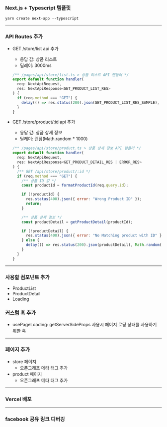 ### Next.js + Typescript 템플릿

`yarn create next-app --typescript`

---

### API Routes 추가

- GET /store/list api 추가

  - 응답 값: 상품 리스트
  - 딜레이: 3000ms

  ```javascript
  /** /pages/api/store/list.ts > 상품 리스트 API 핸들러 */
  export default function handler(
    req: NextApiRequest,
    res: NextApiResponse<GET_PRODUCT_LIST_RES>
  ) {
    if (req.method === "GET") {
      delay(() => res.status(200).json(GET_PRODUCT_LIST_RES_SAMPLE), 3000);
    }
  }
  ```

- GET /store/product/:id api 추가

  - 응답 값: 상품 상세 정보
  - 딜레이: 랜덤(Math.random \* 1000)

  ```javascript
  /** /pages/api/store/product.ts > 상품 상세 정보 API 핸들러 */
  export default function handler(
    req: NextApiRequest,
    res: NextApiResponse<GET_PRODUCT_DETAIL_RES | ERROR_RES>
  ) {
    /** GET /api/store/product/:id */
    if (req.method === "GET") {
      /** 상품 ID 값 */
      const productId = formatProductId(req.query.id);

      if (!productId) {
        res.status(400).json({ error: "Wrong Product ID" });
        return;
      }

      /** 상품 상세 정보 */
      const productDetail = getProductDetail(productId);

      if (!productDetail) {
        res.status(400).json({ error: "No Matching product with ID" });
      } else {
        delay(() => res.status(200).json(productDetail), Math.random() * 1000);
      }
    }
  }
  ```

---

### 사용할 컴포넌트 추가

- ProductList
- ProductDetail
- Loading

### 커스텀 훅 추가

- usePageLoading: getServerSideProps 사용시 페이지 로딩 상태를 사용하기 위한 훅

---

### 페이지 추가

- store 페이지
  - 오픈그래프 메타 태그 추가
- product 페이지
  - 오픈그래프 메타 태그 추가

---

### Vercel 배포

---

### facebook 공유 링크 디버깅
